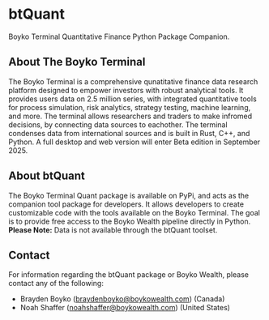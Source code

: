 # btQuant
Boyko Terminal Quantitative Finance Python Package Companion. 

## About The Boyko Terminal

The Boyko Terminal is a comprehensive qunatitative finance data research platform designed to empower investors with robust analytical tools. It provides users data on 2.5 million series, with integrated quantitative tools for process simulation, risk analytics, strategy testing, machine learning, and more. The terminal allows researchers and traders to make infromed decisions, by connecting data sources to eachother. The terminal condenses data from international sources and is built in Rust, C++, and Python. A full desktop and web version will enter Beta edition in September 2025.

## About btQuant

The Boyko Terminal Quant package is available on PyPi, and acts as the companion tool package for developers. It allows developers to create customizable code with the tools available on the Boyko Terminal. The goal is to provide free access to the Boyko Wealth pipeline directly in Python. __Please Note:__ Data is not available through the btQuant toolset.

## Contact

For information regarding the btQuant package or Boyko Wealth, please contact any of the following:

+ Brayden Boyko (braydenboyko@boykowealth.com) (Canada)
+ Noah Shaffer (noahshaffer@boykowealth.com) (United States)
